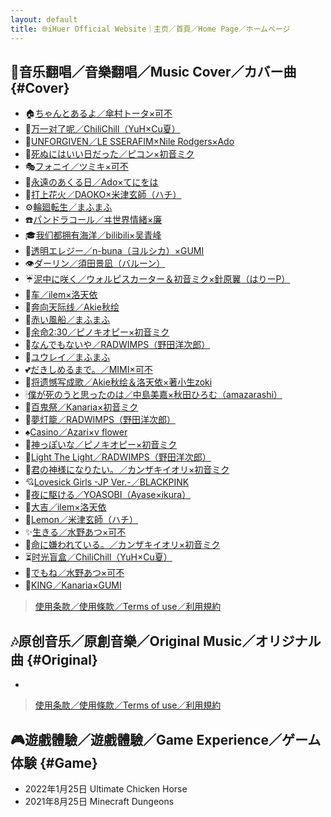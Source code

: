 ```yaml
---
layout: default
title: 🌐iHuer Official Website｜主页／首頁／Home Page／ホームページ
---
```


## 🎤音乐翻唱／音樂翻唱／Music Cover／カバー曲 {#Cover}

* 🏠[ちゃんとあるよ／傘村トータ×可不](/ChantoAruyo)
* 📝[万一对了呢／ChiliChill（YuH×Cu夏）](/WhatIf)
* 🐎[UNFORGIVEN／LE SSERAFIM×Nile Rodgers×Ado](/UNFORGIVEN)
* 🖤[死ぬにはいい日だった／ピコン×初音ミク](/ItWasAGoodDayToDie)
* 🎭[フォニイ／ツミキ×可不](/Phony)
* 🤍[永遠のあくる日／Ado×てにをは](/EienNoAkuruhi)
* 🎇[打上花火／DAOKO×米津玄師（ハチ）](/UchiageHanabi)
* ⚙️[輪廻転生／まふまふ](/RinneTensei)
* ☎️[パンドラコール／ヰ世界情緒×廉](/PandoraCall)
* 🎓[我们都拥有海洋／bilibili×吴青峰](/WomenDouYongyouHaiyang)
* 📣[透明エレジー／n-buna（ヨルシカ）×GUMI](/ToumeiElegy)
* 👁️[ダーリン／須田景凪（バルーン）](/Darling)
* ☔[泥中に咲く／ウォルピスカーター＆初音ミク×針原翼（はりーP）](/DeichuuNiSaku)
* 🚜[车／ilem×洛天依](/Che)
* 🌠[奔向天际线／Akie秋绘](/BenxiangTianjixian)
* 🎈[赤い風船／まふまふ](/RedBalloon)
* 🧬[余命2:30／ピノキオピー×初音ミク](/230LifeRemaining)
* 🌌[なんでもないや／RADWIMPS（野田洋次郎）](/Nandemonaiya)
* 🌁[ユウレイ／まふまふ](/Yuurei)
* 💕[だきしめるまで。／MIMI×可不](/DakishimeruMade)
* 🔖[将遗憾写成歌／Akie秋绘＆洛天依×著小生zoki](/JiangYihanXiechengGe)
* 🕯[僕が死のうと思ったのは／中島美嘉×秋田ひろむ（amazarashi）](/BokuGaShinouToOmottaNoWa)
* 🎎[百鬼祭／Kanaria×初音ミク](/Hyakkisai)
* 🏮[夢灯籠／RADWIMPS（野田洋次郎）](/YumeTourou)
* ♠[Casino／Azari×v flower](/Casino)
* 👼[神っぽいな／ピノキオピー×初音ミク](/God-ish)
* 🌄[Light The Light／RADWIMPS（野田洋次郎）](/LightTheLight)
* 🌟[君の神様になりたい。／カンザキイオリ×初音ミク](/KimiNoKamisamaNiNaritai)
* 💘[Lovesick Girls -JP Ver.-／BLACKPINK](/LovesickGirlsJP)
* 🌃[夜に駆ける／YOASOBI（Ayase×ikura）](/YoruNiKakeru)
* 🎉[大吉／ilem×洛天依](/Daji)
* 🍋[Lemon／米津玄師（ハチ）](/Lemon)
* ✨[生きる／水野あつ×可不](/Ikiru)
* 🔪[命に嫌われている。／カンザキイオリ×初音ミク](/InochiNiKirawareteIru)
* ⏳[时光盲盒／ChiliChill（YuH×Cu夏）](/ShiguangManghe)
* 💞[でもね／水野あつ×可不](/Demone)
* 👑[KING／Kanaria×GUMI](/KING)

> [使用条款／使用條款／Terms of use／利用規約](/Terms#Cover)

## 🎶原创音乐／原創音樂／Original Music／オリジナル曲 {#Original}

* 

> [使用条款／使用條款／Terms of use／利用規約](/Terms#Original)

## 🎮遊戲體驗／遊戲體驗／Game Experience／ゲーム体験 {#Game}

* 2022年1月25日 Ultimate Chicken Horse
* 2021年8月25日 Minecraft Dungeons
